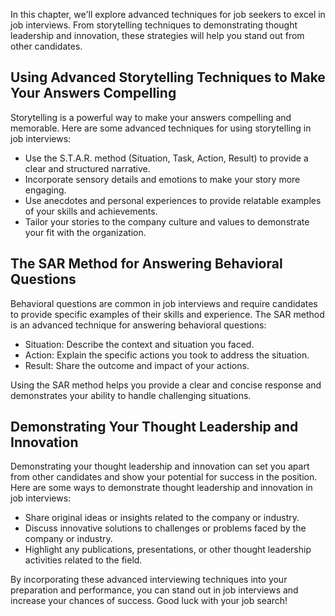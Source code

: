 
In this chapter, we'll explore advanced techniques for job seekers to excel in job interviews. From storytelling techniques to demonstrating thought leadership and innovation, these strategies will help you stand out from other candidates.

Using Advanced Storytelling Techniques to Make Your Answers Compelling
----------------------------------------------------------------------

Storytelling is a powerful way to make your answers compelling and memorable. Here are some advanced techniques for using storytelling in job interviews:

* Use the S.T.A.R. method (Situation, Task, Action, Result) to provide a clear and structured narrative.
* Incorporate sensory details and emotions to make your story more engaging.
* Use anecdotes and personal experiences to provide relatable examples of your skills and achievements.
* Tailor your stories to the company culture and values to demonstrate your fit with the organization.

The SAR Method for Answering Behavioral Questions
-------------------------------------------------

Behavioral questions are common in job interviews and require candidates to provide specific examples of their skills and experience. The SAR method is an advanced technique for answering behavioral questions:

* Situation: Describe the context and situation you faced.
* Action: Explain the specific actions you took to address the situation.
* Result: Share the outcome and impact of your actions.

Using the SAR method helps you provide a clear and concise response and demonstrates your ability to handle challenging situations.

Demonstrating Your Thought Leadership and Innovation
----------------------------------------------------

Demonstrating your thought leadership and innovation can set you apart from other candidates and show your potential for success in the position. Here are some ways to demonstrate thought leadership and innovation in job interviews:

* Share original ideas or insights related to the company or industry.
* Discuss innovative solutions to challenges or problems faced by the company or industry.
* Highlight any publications, presentations, or other thought leadership activities related to the field.

By incorporating these advanced interviewing techniques into your preparation and performance, you can stand out in job interviews and increase your chances of success. Good luck with your job search!
